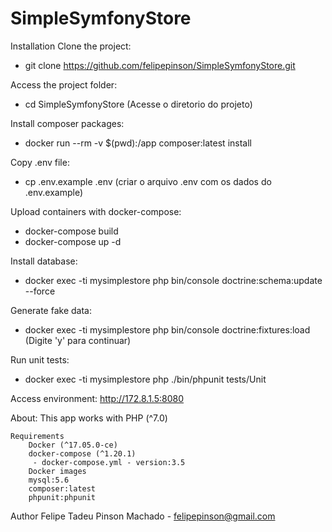 # SimpleSymfonyStore

Installation
Clone the project:
 -  git clone https://github.com/felipepinson/SimpleSymfonyStore.git

Access the project folder:
  - cd SimpleSymfonyStore (Acesse o diretorio do projeto)

Install composer packages:
  - docker run --rm -v $(pwd):/app composer:latest install

Copy .env file:
 -  cp .env.example .env (criar o arquivo .env com os dados do .env.example)

Upload containers with docker-compose:
 -  docker-compose build
 -  docker-compose up -d

Install database:
 -  docker exec -ti mysimplestore php bin/console doctrine:schema:update --force

Generate fake data:
 -  docker exec -ti mysimplestore php bin/console doctrine:fixtures:load (Digite 'y' para continuar)

Run unit tests:
 -  docker exec -ti mysimplestore php ./bin/phpunit tests/Unit

Access environment: http://172.8.1.5:8080

About:
    This app works with PHP (^7.0)

    Requirements        
        Docker (^17.05.0-ce)
        docker-compose (^1.20.1)
         - docker-compose.yml - version:3.5
        Docker images
        mysql:5.6
        composer:latest
        phpunit:phpunit

Author
        Felipe Tadeu Pinson Machado - felipepinson@gmail.com
